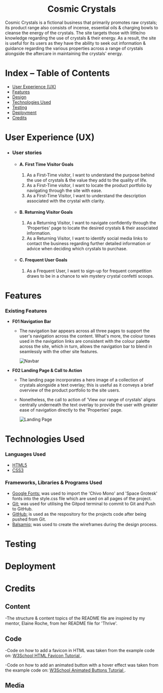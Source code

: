 <h1 align="center">Cosmic Crystals</h1>
<!-- Insert live project link here -->
Cosmic Crystals is a fictional business that primarily promotes raw crystals; its product range also consists of incense, essential oils & charging bowls to cleanse the energy of the crystals. The site targets those with little/no knowledge regarding the use of crystals & their energy. As a result, the site is useful for its users as they have the ability to seek out information & guidance regarding the various properties across a range of crystals alongside the aftercare in maintaining the crystals' energy.
<!-- Add Am I Responsive? image -->


# Index – Table of Contents
* [User Experience (UX)](#user-experience-ux) 
* [Features](#features)
* [Design](#design)
* [Technologies Used](#technologies-used)
* [Testing](#testing)
* [Deployment](#deployment)
* [Credits](#credits)

# User Experience (UX)
-   ### User stories

    -   #### A. First Time Visitor Goals

        1. As a First-Time visitor, I want to understand the purpose behind the use of crystals & the value they add to the quality of life.
        2. As a First-Time visitor, I want to locate the product portfolio by navigating through the site with ease. 
        3. As a First-Time Visitor, I want to understand the description associated with the crystal with clarity. 

    -   #### B. Returning Visitor Goals

        1. As a Returning Visitor, I want to navigate confidently through the 'Properties' page to locate the desired crystals & their associated information. 
        2. As a Returning Visitor, I want to identify social media links to contact the business regarding further detailed information or advice when deciding which crystals to purchase.

    -   #### C. Frequent User Goals
        1. As a Frequent User, I want to sign-up for frequent competition draws to be in a chance to win mystery crystal confetti scoops. 

# Features

### Existing Features

-   __F01 Navigation Bar__

    - The navigation bar appears across all three pages to support the user's navigation across the content. What's more, the colour tones used in the navigation links are consistent with the colour palette across the site, which in turn, allows the navigation bar to blend in seamlessly with the other site features. 

      ![Navbar](../cosmic-crystals/assets/images/nav-bar-image.png)

-   __F02 Landing Page & Call to Action__

    - The landing page incorporates a hero image of a collection of crystals alongside a text overlay; this is useful as it conveys a brief overview of the product portfolio to the site users. 
    - Nonetheless, the call to action of 'View our range of crystals' aligns centrally underneath the text overlay to provide the user with greater ease of navigation directly to the 'Properties' page. 

      ![Landing Page](../cosmic-crystals/assets/images/hero-image-cta.png)


# Technologies Used

### Languages Used

-   [HTML5](https://en.wikipedia.org/wiki/HTML5)
-   [CSS3](https://en.wikipedia.org/wiki/Cascading_Style_Sheets)

### Frameworks, Libraries & Programs Used

-   [Google Fonts:](https://fonts.google.com/) was used to import the 'Chivo Mono' and 'Space Grotesk' fonts into the style.css file which are used on all pages of the project.
-   [Git:](https://git-scm.com/) was used for utilising the Gitpod terminal to commit to Git and Push to GitHub.
-   [GitHub:](https://github.com/) is used as the respository for the projects code after being pushed from Git.
-   [Balsamiq:](https://balsamiq.com/) was used to create the wireframes during the design process.



# Testing


# Deployment


# Credits
## Content
-The structure & content topics of the README file are inspired by my mentor, Elaine Roche, from her README file for 'Thrive'.

## Code
-Code on how to add a favicon in HTML was taken from the example code on: [W3School HTML Favicon Tutorial ](https://www.w3schools.com/html/html_favicon.asp#:~:text=To%20add%20a%20favicon%20to,is%20%22favicon.ico%22.).   

-Code on how to add an animated button with a hover effect was taken from the example code on: [W3School Animated Buttons Tutorial ](https://www.w3schools.com/howto/tryit.asp?filename=tryhow_css_buttons_animate1).
## Media
